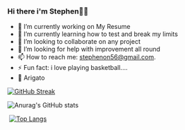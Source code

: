 ### Hi there i'm Stephen👋🙃

- 🔭 I’m currently working on My Resume
- 🌱 I’m currently learning how to test and break my limits
- 👯 I’m looking to collaborate on any project
- 🤔 I’m looking for help with improvement all round
- 📫 How to reach me: stephenon56@gmail.com.
- ⚡ Fun fact: i love playing basketball....
- 👋 Arigato

[![GitHub Streak](https://streak-stats.demolab.com?user=Stepheeeen&theme=dark&border_radius=5)](https://git.io/streak-stats)

![Anurag's GitHub stats](https://github-readme-stats.vercel.app/api?username=Stepheeeen&show_icons=true&theme=dark)

 [![Top Langs](https://github-readme-stats.vercel.app/api/top-langs/?username=Stepheeeen&layout=compact&theme=dark)](https://github.com/anuraghazra/github-readme-stats)
